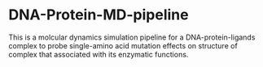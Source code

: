 # DNA-Protein-MD-pipeline
This is a molcular dynamics simulation pipeline for a DNA-protein-ligands complex to probe single-amino acid mutation effects on structure of complex that associated with its enzymatic functions.
